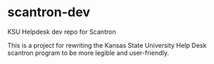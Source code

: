 # scantron-dev
KSU Helpdesk dev repo for Scantron

This is a project for rewriting the Kansas State University Help Desk scantron program to be more legible and user-friendly.
